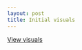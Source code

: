 ```yaml
---
layout: post
title: Initial visuals
---
```


[View visuals](https://docs.google.com/file/d/0B0u_a-_REy5MZVZndWFrLWJzYWs/edit)